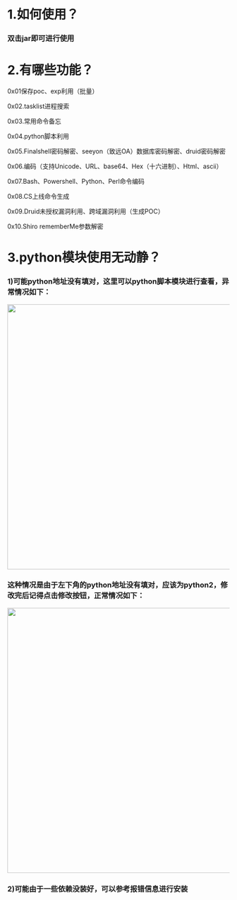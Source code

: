 # 1.如何使用？
### 双击jar即可进行使用

# 2.有哪些功能？
0x01保存poc、exp利用（批量）

0x02.tasklist进程搜索

0x03.常用命令备忘

0x04.python脚本利用

0x05.Finalshell密码解密、seeyon（致远OA）数据库密码解密、druid密码解密

0x06.编码（支持Unicode、URL、base64、Hex（十六进制）、Html、ascii）

0x07.Bash、Powershell、Python、Perl命令编码

0x08.CS上线命令生成

0x09.Druid未授权漏洞利用、跨域漏洞利用（生成POC）

0x10.Shiro rememberMe参数解密

# 3.python模块使用无动静？
### 1)可能python地址没有填对，这里可以python脚本模块进行查看，异常情况如下：

<img src="https://user-images.githubusercontent.com/48286013/143996179-71ed0999-ea92-4ab2-a251-c061fdb5a584.png" width="700" height="600" />

### 这种情况是由于左下角的python地址没有填对，应该为python2，修改完后记得点击修改按钮，正常情况如下：

<img src="https://user-images.githubusercontent.com/48286013/144005135-a0d6a9d7-379b-4c73-9905-87b1ab269ec9.png" width="700" height="600" />

### 2)可能由于一些依赖没装好，可以参考报错信息进行安装
